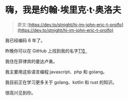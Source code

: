 # 嗨，我是约翰·埃里克·t·奥洛夫

> 原文:[https://dev.to/stnight/hi-im-john-eric-t-orolfo](https://dev.to/stnight/hi-im-john-eric-t-orolfo)

我已经编码 6 年了。

昨晚你可以在 GitHub 上找到我的名字[T1】](https://github.com/stnight)

我住在菲律宾的曼达卢勇。

我主要用这些语言编程:javascript、php 和 golang。

我目前正在学习更多关于 golang、kotlin 和 rust 的知识。

很高兴见到你。
